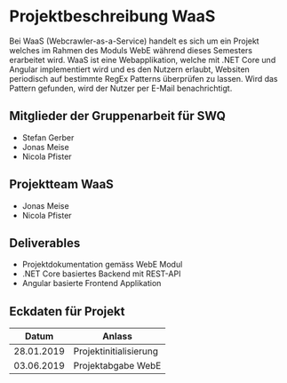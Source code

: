 # Projektbeschreibung WaaS

Bei WaaS (Webcrawler-as-a-Service) handelt es sich um ein Projekt welches im Rahmen des Moduls WebE während dieses Semesters erarbeitet wird. WaaS ist eine Webapplikation, welche mit .NET Core und Angular implementiert wird und es den Nutzern erlaubt, Websiten periodisch auf bestimmte RegEx Patterns überprüfen zu lassen. Wird das Pattern gefunden, wird der Nutzer per E-Mail benachrichtigt.

## Mitglieder der Gruppenarbeit für SWQ

* Stefan Gerber
* Jonas Meise
* Nicola Pfister

## Projektteam WaaS

* Jonas Meise
* Nicola Pfister

## Deliverables

* Projektdokumentation gemäss WebE Modul
* .NET Core basiertes Backend mit REST-API
* Angular basierte Frontend Applikation

## Eckdaten für Projekt

| Datum      | Anlass                  |
| ---------- | ----------------------- |
| 28.01.2019 | Projektinitialisierung  |
| 03.06.2019 | Projektabgabe WebE      |
